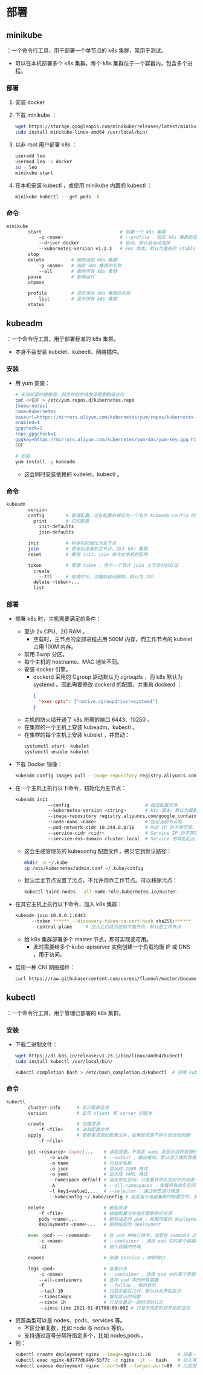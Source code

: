 # 部署

## minikube

：一个命令行工具，用于部署一个单节点的 k8s 集群，常用于测试。
- 可以在本机部署多个 k8s 集群。每个 k8s 集群位于一个容器内，包含多个进程。

### 部署

1. 安装 docker
2. 下载 minikube ：
    ```sh
    wget https://storage.googleapis.com/minikube/releases/latest/minikube-linux-amd64
    sudo install minikube-linux-amd64 /usr/local/bin/
    ```

3. 以非 root 用户部署 k8s ：
    ```sh
    useradd leo
    usermod leo -G docker
    su - leo
    minikube start
    ```

3. 在本机安装 kubectl ，或使用 minikube 内置的 kubectl ：
    ```sh
    minikube kubectl -- get pods -A
    ```

### 命令

```sh
minikube
        start                             # 部署一个 k8s 集群
            -p <name>                     # --profile ，指定 k8s 集群的名称，默认为 minikube
            --driver docker               # 驱动，默认会自动选择
            --kubernetes-version v1.2.3   # k8s 版本。默认为最新的 stable 版本
        stop
        delete          # 删除当前 k8s 集群
            -p <name>   # 指定 k8s 集群的名称
            --all       # 删除所有 k8s 集群
        pause           # 暂停运行
        unpase

        profile         # 显示当前 k8s 集群的名称
            list        # 显示所有 k8s 集群
        status
```

## kubeadm

：一个命令行工具，用于部署标准的 k8s 集群。
- 本身不会安装 kubelet、kubectl、网络插件。

### 安装

- 用 yum 安装：
  ```sh
  # 采用阿里的镜像源，因为谷歌的镜像源需要翻墙访问
  cat <<EOF > /etc/yum.repos.d/kubernetes.repo
  [kubernetes]
  name=Kubernetes
  baseurl=https://mirrors.aliyun.com/kubernetes/yum/repos/kubernetes-el7-x86_64
  enabled=1
  gpgcheck=1
  repo_gpgcheck=1
  gpgkey=https://mirrors.aliyun.com/kubernetes/yum/doc/yum-key.gpg https://mirrors.aliyun.com/kubernetes/yum/doc/rpm-package-key.gpg
  EOF

  # 安装
  yum install -y kubeadm
  ```
  - 这会同时安装依赖的 kubelet、kubectl 。

### 命令

```sh
kubeadm
        version
        config        # 管理配置。这些配置会保存为一个名为 kubeadm-config 的 ConfigMap ，位于 kube-system 命名空间
          print       # 打印配置
            init-defaults
            join-defaults

        init          # 将本机初始化为主节点
        join          # 使本机连接到主节点，加入 k8s 集群
        reset         # 撤销 init、join 命令对本机的影响

        token         # 管理 token ，用于一个节点 join 主节点时的认证
          create
            --ttl     # 有效时长，过期则自动删除。默认为 24h
          delete <token>...
          list

```

### 部署

- 部署 k8s 时，主机需要满足的条件：
  - 至少 2v CPU、2G RAM 。
    - 空载时，主节点的全部进程占用 500M 内存，而工作节点的 kubelet 占用 100M 内存。
  - 禁用 Swap 分区。
  - 每个主机的 hostname、MAC 地址不同。
  - 安装 docker 引擎。
    - dockerd 采用的 Cgroup 驱动默认为 cgroupfs ，而 k8s 默认为 systemd 。因此需要修改 dockerd 的配置，并重启 dockerd ：
      ```json
      {
        "exec-opts": ["native.cgroupdriver=systemd"]
      }
      ```
  - 主机的防火墙开通了 k8s 所需的端口 6443、10250 。
  - 在集群的一个主机上安装 kubeadm、kubectl 。
  - 在集群的每个主机上安装 kubelet ，并启动：
    ```sh
    systemctl start  kubelet
    systemctl enable kubelet
    ```

- 下载 Docker 镜像：
  ```sh
  kubeadm config images pull --image-repository registry.aliyuncs.com/google_containers
  ```

- 在一个主机上执行以下命令，初始化为主节点：
  ```sh
  kubeadm init
              --config                            # 指定配置文件
              --kubernetes-version <string>       # k8s 版本。默认为最新的 stable 版本
              --image-repository registry.aliyuncs.com/google_containers  # 镜像仓库，默认为 k8s.gcr.io ，但它需要翻墙访问
              --node-name <name>                  # 指定当前节点名
              --pod-network-cidr 10.244.0.0/16    # Pod IP 的子网范围，也会被用于设置 cluster-cidr 。默认为空，即不设置
              --service-cidr <cidr>               # Service IP 的子网范围，默认为 10.96.0.0/12
              --service-dns-domain cluster.local  # Service 的域名起点，默认为 cluster.local
  ```
  - 这会生成管理员的 kubeconfig 配置文件，拷贝它到默认路径：
    ```sh
    mkdir -p ~/.kube
    cp /etc/kubernetes/admin.conf ~/.kube/config
    ```
  - 默认给主节点设置了污点，不允许用作工作节点。可以移除污点：
    ```sh
    kubectl taint nodes --all node-role.kubernetes.io/master-
    ```

- 在其它主机上执行以下命令，加入 k8s 集群：
  ```sh
  kubeadm join 10.0.0.1:6443
        --token ****** --discovery-token-ca-cert-hash sha256:******   # 加入集群时需要使用 token 认证
        --control-plane     # 加入之后成为控制平面节点，默认是工作节点
  ```
  - 给 k8s 集群部署多个 master 节点，即可实现高可用。
    - 此时需要给多个 kube-apiserver 实例创建一个负载均衡 IP 或 DNS ，用于访问。

- 启用一种 CNI 网络插件：
  ```sh
  curl https://raw.githubusercontent.com/coreos/flannel/master/Documentation/kube-flannel.yml | kubectl apply -f -
  ```

## kubectl

：一个命令行工具，用于管理已部署的 k8s 集群。

### 安装

- 下载二进制文件：
  ```sh
  wget https://dl.k8s.io/release/v1.23.1/bin/linux/amd64/kubectl
  sudo install kubectl /usr/local/bin/

  kubectl completion bash > /etc/bash_completion.d/kubectl  # 启用 kubectl 命令补全，保存为 bash_completion 脚本
  ```

### 命令

```sh
kubectl
        cluster-info      # 显示集群信息
        version           # 显示 client 和 server 的版本

        create            # 创建资源
            -f <file>     # 读取配置文件
        apply             # 更新某资源的配置文件，如果该资源不存在则自动创建
            -f <file>

        get <resource> [name]...    # 读取资源。不指定 name 则显示这种资源的所有实例
                -o wide             # --output ，输出格式。默认显示成列表格式，wide 是显示更多列
                -o name             # 只显示名称
                -o json             # 显示成 JSON 格式
                -o yaml             # 显示成 YAML 格式
                --namespace default # 指定命名空间，只查看该命名空间中的资源
                -A                  # --all-namespaces ，查看所有命名空间
                -l key1=value1,...  # --selector ，通过标签进行筛选
                --kubeconfig ~/.kube/config # 指定用于连接集群的配置文件，其中配置了要连接的 apiserver 地址，以及使用的集群名、命名空间、账号

        delete                      # 删除资源
            -f <file>               # 根据配置文件指定要删除的资源
            pods <name>...          # 删除指定的 pod 。如果所属的 deployment 没被删除，则会自动重新创建这种 pod
            deployments <name>...   # 删除指定的 deployment

        exec <pod> -- <command>     # 在 pod 中执行命令。注意在 command 之前加上分隔符 --
            -c <name>               # --container ，选择 pod 中的某个容器。默认选择第一个容器
            -it                     # 进入容器内终端

        expose                      # 创建 service ，映射端口

        logs <pod>                  # 查看日志
            -c <name>               # --container ，选择 pod 中的某个容器
            --all-containers        # 选择 pod 中的所有容器
            -f                      # --follow ，保持显示
            --tail 10               # 只显示最后几行。默认从头开始显示
            --timestamps            # 增加显示时间戳
            --since 1h              # 只显示最近一段时间的日志
            --since-time 2021-01-01T08:00:00Z # 只显示指定时刻开始的日志
```
- 资源类型可以是 nodes、pods、services 等。
  - 不区分单复数，比如 node 与 nodes 等价。
  - 支持通过逗号分隔符指定多个，比如 nodes,pods 。
- 例：
  ```sh
  kubectl create deployment nginx --image=nginx:1.20          # 部署一个应用
  kubectl exec nginx-6d777db949-5b77c -c nginx -it -- bash    # 进入容器内终端
  kubectl expose deployment nginx --port=80 --target-port=80  # 为应用 Nginx 创建 service ，默认为 ClusterIP 类型，并映射端口
  ```
